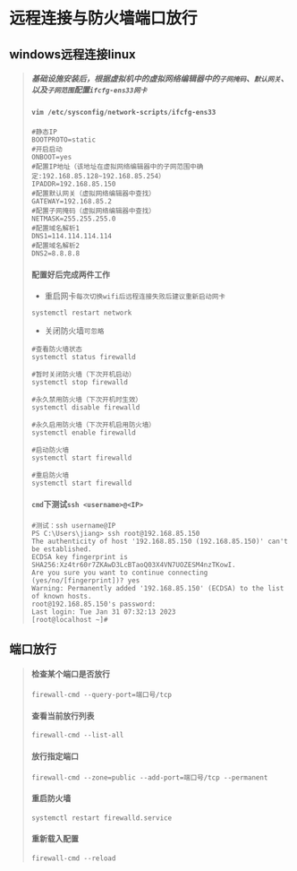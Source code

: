 # 远程连接与防火墙端口放行

## windows远程连接linux

>##### 基础设施安装后，根据虚拟机中的虚拟网络编辑器中的`子网掩码`、`默认网关`、以及`子网范围`配置`ifcfg-ens33网卡`
>
>#### `vim /etc/sysconfig/network-scripts/ifcfg-ens33`
>
>```shell
>#静态IP
>BOOTPROTO=static
>#开启启动
>ONBOOT=yes
>#配置IP地址（该地址在虚拟网络编辑器中的子网范围中确定:192.168.85.128~192.168.85.254）
>IPADDR=192.168.85.150
>#配置默认网关（虚拟网络编辑器中查找）
>GATEWAY=192.168.85.2
>#配置子网掩码（虚拟网络编辑器中查找）
>NETMASK=255.255.255.0
>#配置域名解析1
>DNS1=114.114.114.114
>#配置域名解析2
>DNS2=8.8.8.8
>```
>
>#### 配置好后完成两件工作
>
>* 重启网卡`每次切换wifi后远程连接失败后建议重新启动网卡`
>
>  ```shell
>  systemctl restart network
>  ```
>
>* 关闭防火墙`可忽略`
>
>  ```shell
>  #查看防火墙状态
>  systemctl status firewalld
>  
>  #暂时关闭防火墙（下次开机启动）
>  systemctl stop firewalld
>  
>  #永久禁用防火墙（下次开机时生效）
>  systemctl disable firewalld
>  
>  #永久启用防火墙（下次开机启用防火墙）
>  systemctl enable firewalld
>  
>  #启动防火墙
>  systemctl start firewalld
>  
>  #重启防火墙
>  systemctl start firewalld
>  ```
>
>#### `cmd`下测试`ssh <username>@<IP>`
>
>```shell
>#测试：ssh username@IP
>PS C:\Users\jiang> ssh root@192.168.85.150
>The authenticity of host '192.168.85.150 (192.168.85.150)' can't be established.
>ECDSA key fingerprint is SHA256:Xz4tr60r7ZKAwD3LcBTaoQ03X4VN7UOZESM4nzTKowI.
>Are you sure you want to continue connecting (yes/no/[fingerprint])? yes
>Warning: Permanently added '192.168.85.150' (ECDSA) to the list of known hosts.
>root@192.168.85.150's password:
>Last login: Tue Jan 31 07:32:13 2023
>[root@localhost ~]#
>```

## 端口放行

>#### 检查某个端口是否放行
>
>```properties
>firewall-cmd --query-port=端口号/tcp
>```
>
>#### 查看当前放行列表
>
>```properties
>firewall-cmd --list-all
>```
>
>#### 放行指定端口
>
>```properties
>firewall-cmd --zone=public --add-port=端口号/tcp --permanent
>```
>
>#### 重启防火墙
>
>```properties
>systemctl restart firewalld.service
>```
>
>#### 重新载入配置
>
>```properties
>firewall-cmd --reload
>```

